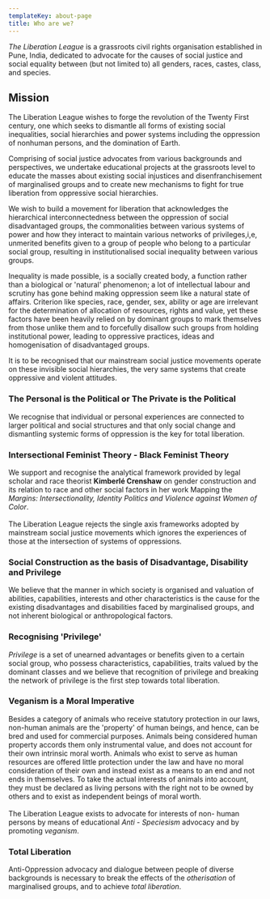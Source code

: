 ```yaml
---
templateKey: about-page
title: Who are we?
---
```

_The Liberation League_ is a grassroots civil rights organisation established in Pune, India, dedicated to advocate for the causes of social justice and social equality between (but not limited to) all genders, races, castes, class, and species. 

## Mission

The Liberation League wishes to forge the revolution of the Twenty First century, one which seeks to dismantle all forms of existing social inequalities, social hierarchies and power systems including the oppression of nonhuman persons, and the domination of Earth. 

Comprising of social justice advocates from various backgrounds and perspectives, we undertake educational projects at the grassroots level to educate the masses about existing social injustices and  disenfranchisement of marginalised groups and to create new mechanisms to fight for true liberation from oppressive social hierarchies. 

We wish to build a movement for liberation that acknowledges the hierarchical interconnectedness between the oppression of social disadvantaged groups, the commonalities between various systems of power and how they interact to maintain various networks of privileges,i,e, unmerited benefits given to a group of people who belong to a particular social group, resulting in institutionalised social inequality between various groups. 



Inequality is made possible, is a socially created body, a function rather than a biological or 'natural' phenomenon; a lot of intellectual labour and scrutiny has gone behind making oppression seem like a natural state of affairs. Criterion like species, race, gender, sex, ability or age are irrelevant for the determination of allocation of resources, rights and value, yet these factors have been heavily relied on by dominant groups to mark themselves from those unlike them and to forcefully disallow such groups from holding institutional power, leading to oppressive practices, ideas and homogenisation of disadvantaged groups. 



It is to be recognised that our mainstream social justice movements operate on these invisible social hierarchies, the very same systems that create oppressive and violent  attitudes. 

<!-- # \\*\\*First Principles\\*\\* -->

### The Personal is the Political or The Private is the Political

We recognise that individual or personal experiences are connected to larger political and social structures and that only social change and dismantling systemic forms of oppression is the key for total liberation.

### Intersectional Feminist Theory - Black Feminist Theory

We support and recognise the analytical framework provided by legal scholar and race theorist **Kimberlé Crenshaw** on gender construction and its relation to race and other social factors in her work Mapping the _Margins: Intersectionality, Identity Politics and Violence against Women of Color_.
<br><br>
The Liberation League rejects the single axis frameworks adopted by mainstream social justice movements which ignores the experiences of those at the intersection of systems of oppressions.

### Social Construction as the basis of Disadvantage, Disability and Privilege

We believe that the manner in which society is organised and valuation of abilities, capabilities, interests and other characteristics is the cause for the existing disadvantages and disabilities faced by marginalised groups, and not inherent biological or anthropological factors.

### Recognising 'Privilege'

_Privilege_ is a set of unearned advantages or benefits given to a certain social group, who possess characteristics, capabilities, traits valued by the dominant classes and we believe that recognition of privilege and breaking the network of privilege is the first step towards total liberation.

### Veganism is a Moral Imperative

Besides a category of animals who receive statutory protection in our laws, non-human animals are the 'property' of human beings, and hence, can be bred and used for commercial purposes. Animals being considered human property accords them only instrumental value, and does not account for their own intrinsic moral worth. Animals who exist to serve as human resources are offered little protection under the law and have no moral consideration of their own and instead exist as a means to an end and not ends in themselves. To take the actual interests of animals into account, they must be declared as living persons with the right not to be owned by others and to exist as independent beings of moral worth.
<br><br>
The Liberation League exists to advocate for interests of non- human persons by means of educational _Anti - Speciesism_ advocacy and by promoting _veganism_.

### Total Liberation

Anti-Oppression advocacy and dialogue between people of diverse backgrounds is necessary to break the effects of the _otherisation_ of marginalised groups, and to achieve _total liberation_.
